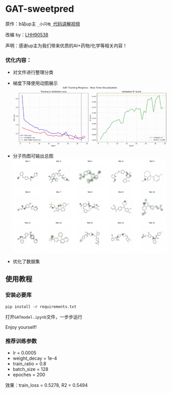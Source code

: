# GAT-sweetpred

原作：b站up主 `_小闪电_`[代码讲解视频](https://www.bilibili.com/video/BV1p1ZoYQEaR?vd_source=fa81f76c79d0c0db67a23747290f548c)

改编 by：[LHH90538](https://github.com/LHH90538)

声明：感谢up主为我们带来优质的AI+药物/化学等相关内容！

### 优化内容：
- 对文件进行整理分类


- 梯度下降使用动图展示
![示例图片](./figures/training_demo.gif)


- 分子热图可输出总图
![示例图片](./figures/heatmap_demo.png)


- 优化了数据集





## 使用教程

### 安装必要库
```
pip install -r requirements.txt
```

打开`GATmodel.ipynb`文件，一步步运行

Enjoy yourself!


### 推荐训练参数
- lr = 0.0005
- weight_decay = 1e-4
- train_ratio = 0.8
- batch_size = 128
- epoches = 200

效果：train_loss = 0.5278, R2 = 0.5494
